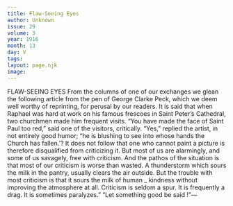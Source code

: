 ```yaml
---
title: Flaw-Seeing Eyes
author: Unknown
issue: 29
volume: 3
year: 1916
month: 13
day: V
tags:
layout: page.njk
image:
---
```

FLAW-SEEING EYES       From the columns of one of our exchanges we glean the following article from the pen of George Clarke Peck, which we deem well worthy of reprinting, for perusal by our readers.       It is said that when Raphael was hard at work on his famous frescoes in Saint Peter’s Cathedral, two churchmen made him frequent visits. “You have made the face of Saint Paul too red,” said one of the visitors, critically. “Yes,” replied the artist, in not entirely good humor; “he is blushing to see into whose hands the Church has fallen.’? It does not follow that one who cannot paint a picture is therefore disqualified from criticizing it. But most of us are alarmingly, and some of us savagely, free with criticism. And the pathos of the situation is that most of our criticism is worse than wasted. A thunderstorm which sours the milk in the pantry, usually clears the air outside. But the trouble with most criticism is that it sours the milk of human _ kindness without improving the atmosphere at all. Criticism is seldom a spur. It is frequently a drag. It is sometimes paralyzes.” “Let something good be said !”— 
